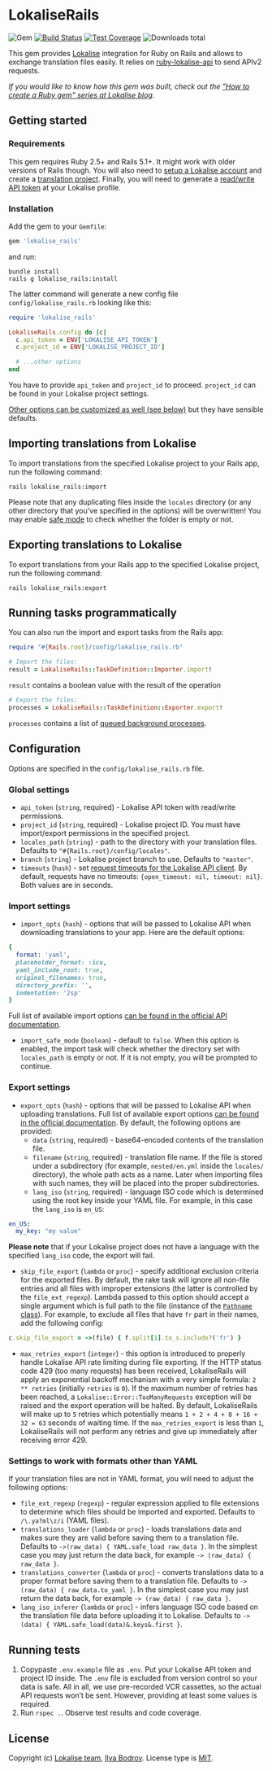 # LokaliseRails

![Gem](https://img.shields.io/gem/v/lokalise_rails)
[![Build Status](https://travis-ci.com/bodrovis/lokalise_rails.svg?branch=master)](https://travis-ci.com/github/bodrovis/lokalise_rails)
[![Test Coverage](https://codecov.io/gh/bodrovis/lokalise_rails/graph/badge.svg)](https://codecov.io/gh/bodrovis/lokalise_rails)
![Downloads total](https://img.shields.io/gem/dt/lokalise_rails)

This gem provides [Lokalise](http://lokalise.com) integration for Ruby on Rails and allows to exchange translation files easily. It relies on [ruby-lokalise-api](https://lokalise.github.io/ruby-lokalise-api) to send APIv2 requests.

*If you would like to know how this gem was built, check out the ["How to create a Ruby gem" series at Lokalise blog](https://lokalise.com/blog/create-a-ruby-gem-basics/).*

## Getting started

### Requirements

This gem requires Ruby 2.5+ and Rails 5.1+. It might work with older versions of Rails though. You will also need to [setup a Lokalise account](https://app.lokalise.com/signup) and create a [translation project](https://docs.lokalise.com/en/articles/1400460-projects). Finally, you will need to generate a [read/write API token](https://docs.lokalise.com/en/articles/1929556-api-tokens) at your Lokalise profile.

### Installation

Add the gem to your `Gemfile`:

```ruby
gem 'lokalise_rails'
```

and run:

```
bundle install
rails g lokalise_rails:install
```

The latter command will generate a new config file `config/lokalise_rails.rb` looking like this:

```ruby
require 'lokalise_rails'

LokaliseRails.config do |c|
  c.api_token = ENV['LOKALISE_API_TOKEN']
  c.project_id = ENV['LOKALISE_PROJECT_ID']

  # ...other options
end
```

You have to provide `api_token` and `project_id` to proceed. `project_id` can be found in your Lokalise project settings.

[Other options can be customized as well (see below)](https://github.com/bodrovis/lokalise_rails#import-settings) but they have sensible defaults.

## Importing translations from Lokalise

To import translations from the specified Lokalise project to your Rails app, run the following command:

```
rails lokalise_rails:import
```

Please note that any duplicating files inside the `locales` directory (or any other directory that you've specified in the options) will be overwritten! You may enable [safe mode](https://github.com/bodrovis/lokalise_rails#import-settings) to check whether the folder is empty or not.

## Exporting translations to Lokalise

To export translations from your Rails app to the specified Lokalise project, run the following command:

```
rails lokalise_rails:export
```

## Running tasks programmatically

You can also run the import and export tasks from the Rails app:

```ruby
require "#{Rails.root}/config/lokalise_rails.rb"

# Import the files:
result = LokaliseRails::TaskDefinition::Importer.import!
```
`result` contains a boolean value with the result of the operation

```ruby
# Export the files:
processes = LokaliseRails::TaskDefinition::Exporter.export!
```

`processes` contains a list of [queued background processes](https://lokalise.github.io/ruby-lokalise-api/api/queued-processes).

## Configuration

Options are specified in the `config/lokalise_rails.rb` file.

### Global settings

* `api_token` (`string`, required) - Lokalise API token with read/write permissions.
* `project_id` (`string`, required) - Lokalise project ID. You must have import/export permissions in the specified project.
* `locales_path` (`string`) - path to the directory with your translation files. Defaults to `"#{Rails.root}/config/locales"`.
* `branch` (`string`) - Lokalise project branch to use. Defaults to `"master"`.
* `timeouts` (`hash`) - set [request timeouts for the Lokalise API client](https://lokalise.github.io/ruby-lokalise-api/additional_info/customization#setting-timeouts). By default, requests have no timeouts: `{open_timeout: nil, timeout: nil}`. Both values are in seconds.

### Import settings

* `import_opts` (`hash`) - options that will be passed to Lokalise API when downloading translations to your app. Here are the default options:

```ruby
{
  format: 'yaml',
  placeholder_format: :icu,
  yaml_include_root: true,
  original_filenames: true,
  directory_prefix: '',
  indentation: '2sp'
}
```

Full list of available import options [can be found in the official API documentation](https://app.lokalise.com/api2docs/curl/#transition-download-files-post).
* `import_safe_mode` (`boolean`) - default to `false`. When this option is enabled, the import task will check whether the directory set with `locales_path` is empty or not. If it is not empty, you will be prompted to continue.

### Export settings

* `export_opts` (`hash`) - options that will be passed to Lokalise API when uploading translations. Full list of available export options [can be found in the official documentation](https://app.lokalise.com/api2docs/curl/#transition-download-files-post). By default, the following options are provided:
  + `data` (`string`, required) - base64-encoded contents of the translation file.
  + `filename` (`string`, required) - translation file name. If the file is stored under a subdirectory (for example, `nested/en.yml` inside the `locales/` directory), the whole path acts as a name. Later when importing files with such names, they will be placed into the proper subdirectories.
  + `lang_iso` (`string`, required) - language ISO code which is determined using the root key inside your YAML file. For example, in this case the `lang_iso` is `en_US`:

```yaml
en_US:
  my_key: "my value"
```

**Please note** that if your Lokalise project does not have a language with the specified `lang_iso` code, the export will fail.

* `skip_file_export` (`lambda` or `proc`) - specify additional exclusion criteria for the exported files. By default, the rake task will ignore all non-file entries and all files with improper extensions (the latter is controlled by the `file_ext_regexp`). Lambda passed to this option should accept a single argument which is full path to the file (instance of the [`Pathname` class](https://ruby-doc.org/stdlib-2.7.1/libdoc/pathname/rdoc/Pathname.html)). For example, to exclude all files that have `fr` part in their names, add the following config:

```ruby
c.skip_file_export = ->(file) { f.split[1].to_s.include?('fr') }
```

* `max_retries_export` (`integer`) - this option is introduced to properly handle Lokalise API rate limiting during file exporting. If the HTTP status code 429 (too many requests) has been received, LokaliseRails will apply an exponential backoff mechanism with a very simple formula: `2 ** retries` (initially `retries` is `0`). If the maximum number of retries has been reached, a `Lokalise::Error::TooManyRequests` exception will be raised and the export operation will be halted. By default, LokaliseRails will make up to `5` retries which potentially means `1 + 2 + 4 + 8 + 16 + 32 = 63` seconds of waiting time. If the `max_retries_export` is less than `1`, LokaliseRails will not perform any retries and give up immediately after receiving error 429.

### Settings to work with formats other than YAML

If your translation files are not in YAML format, you will need to adjust the following options:

* `file_ext_regexp` (`regexp`) - regular expression applied to file extensions to determine which files should be imported and exported. Defaults to `/\.ya?ml\z/i` (YAML files).
* `translations_loader` (`lambda` or `proc`) - loads translations data and makes sure they are valid before saving them to a translation file. Defaults to `->(raw_data) { YAML.safe_load raw_data }`. In the simplest case you may just return the data back, for example `-> (raw_data) { raw_data }`.
* `translations_converter` (`lambda` or `proc`) - converts translations data to a proper format before saving them to a translation file. Defaults to `->(raw_data) { raw_data.to_yaml }`. In the simplest case you may just return the data back, for example `-> (raw_data) { raw_data }`.
* `lang_iso_inferer` (`lambda` or `proc`) - infers language ISO code based on the translation file data before uploading it to Lokalise. Defaults to `->(data) { YAML.safe_load(data)&.keys&.first }`.

## Running tests

1. Copypaste `.env.example` file as `.env`. Put your Lokalise API token and project ID inside. The `.env` file is excluded from version control so your data is safe. All in all, we use pre-recorded VCR cassettes, so the actual API requests won’t be sent. However, providing at least some values is required.
2. Run `rspec .`. Observe test results and code coverage.

## License

Copyright (c) [Lokalise team](http://lokalise.com), [Ilya Bodrov](http://bodrovis.tech). License type is [MIT](https://github.com/bodrovis/lokalise_rails/blob/master/LICENSE).
